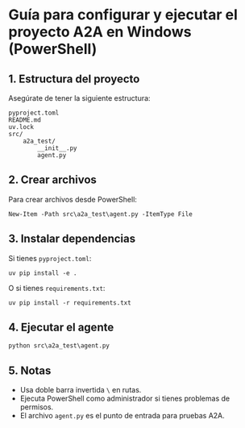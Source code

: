 # Guía para configurar y ejecutar el proyecto A2A en Windows (PowerShell)

## 1. Estructura del proyecto

Asegúrate de tener la siguiente estructura:

```pwsh
pyproject.toml
README.md
uv.lock
src/
    a2a_test/
        __init__.py
        agent.py
```

## 2. Crear archivos

Para crear archivos desde PowerShell:

```pwsh
New-Item -Path src\a2a_test\agent.py -ItemType File
```

## 3. Instalar dependencias

Si tienes `pyproject.toml`:

```pwsh
uv pip install -e .
```

O si tienes `requirements.txt`:

```pwsh
uv pip install -r requirements.txt
```

## 4. Ejecutar el agente

```pwsh
python src\a2a_test\agent.py
```

## 5. Notas

- Usa doble barra invertida `\` en rutas.
- Ejecuta PowerShell como administrador si tienes problemas de permisos.
- El archivo `agent.py` es el punto de entrada para pruebas A2A.
